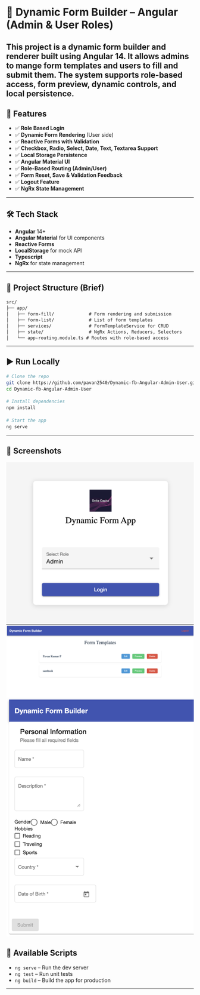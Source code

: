 
# 📄 Dynamic Form Builder – Angular (Admin & User Roles)

This project is a **dynamic form builder and renderer** built using Angular 14. It allows **admins to mange form templates** and **users to fill and submit them**. The system supports role-based access, form preview, dynamic controls, and local persistence.
---

## 🚀 Features

- ✅ **Role Based Login**
- ✅ **Dynamic Form Rendering** (User side)
- ✅ **Reactive Forms with Validation**
- ✅ **Checkbox, Radio, Select, Date, Text, Textarea Support**
- ✅ **Local Storage Persistence**
- ✅ **Angular Material UI**
- ✅ **Role-Based Routing (Admin/User)**
- ✅ **Form Reset, Save & Validation Feedback**
- ✅ **Logout Feature**
- ✅ **NgRx State Management**

---

## 🛠 Tech Stack

- **Angular** 14+
- **Angular Material** for UI components
- **Reactive Forms**
- **LocalStorage** for mock API
- **Typescript**
- **NgRx** for state management

---

## 📂 Project Structure (Brief)

```
src/
├── app/
│   ├── form-fill/             # Form rendering and submission
│   ├── form-list/             # List of form templates
│   ├── services/              # FormTemplateService for CRUD
│   ├── state/                 # NgRx Actions, Reducers, Selectors
│   └── app-routing.module.ts # Routes with role-based access
```

---

## ▶️ Run Locally

```bash
# Clone the repo
git clone https://github.com/pavan2540/Dynamic-fb-Angular-Admin-User.git
cd Dynamic-fb-Angular-Admin-User

# Install dependencies
npm install

# Start the app
ng serve
```

---

## 🧰 Screenshots

![alt text](image.png)
![alt text](image-1.png)
![alt text](image-2.png)

## 🧰 Available Scripts

- `ng serve` – Run the dev server
- `ng test` – Run unit tests
- `ng build` – Build the app for production

---
